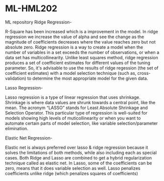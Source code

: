 # ML-HML202
ML repository
Ridge Regression-

R-Square has been increased which is a improvement in the model. In ridge regression we increase the value of alpha and see the change as the magnitude of coefficients decreases where the value reaches zero but not absolute zero.
Ridge regression is a way to create a model when the number of variables in a set exceeds the number of observations, or when a data set has multicollinearity.
Unlike least squares method, ridge regression produces a set of coefficient estimates for different values of the tuning parameter. So, it's advisable to use the results of ridge regession (the set of coefficient estimates) with a model selection technique (such as, cross-validation) to determine the most appropriate model for the given data.


Lasso Regression-

Lasso regression is a type of linear regression that uses shrinkage. Shrinkage is where data values are shrunk towards a central point, like the mean. 
The acronym “LASSO” stands for Least Absolute Shrinkage and Selection Operator.
This particular type of regression is well-suited for models showing high levels of muticollinearity or when you want to automate certain parts of model selection, like variable selection/parameter elimination.


Elastic Net Regression-

Elastic net is always preferred over lasso & ridge regression because it solves the limitations of both methods, while also including each as special cases.
Both Ridge and Lasso are combined to get a hybrid regularization technique called as elastic net.
In Lasso, some of the coefficients can be zero, means that it does variable selection as well. Lasso penalizes coefficients unlike ridge (which penalizes squares of coefficients)


